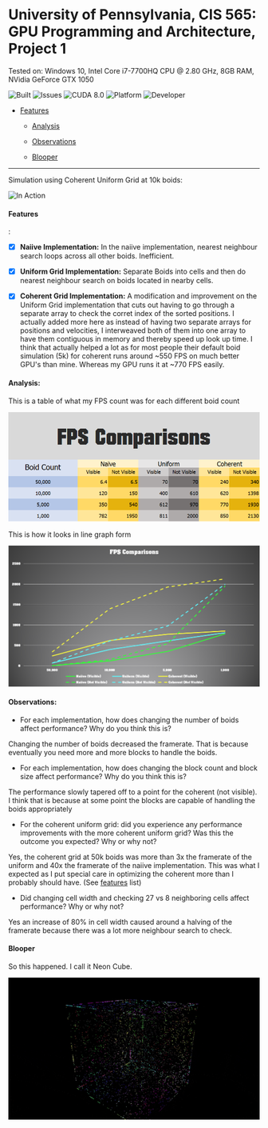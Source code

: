 # **University of Pennsylvania, CIS 565: GPU Programming and Architecture, Project 1**





Tested on: Windows 10, Intel Core i7-7700HQ CPU @ 2.80 GHz, 8GB RAM, NVidia GeForce GTX 1050

 ![Built](https://img.shields.io/appveyor/ci/gruntjs/grunt.svg) ![Issues](https://img.shields.io/github/issues-raw/badges/shields/website.svg) ![CUDA 8.0](https://img.shields.io/badge/CUDA-8.0-green.svg?style=flat)  ![Platform](https://img.shields.io/badge/platform-Desktop-bcbcbc.svg)  ![Developer](https://img.shields.io/badge/Developer-Youssef%20Victor-0f97ff.svg?style=flat)



 
 
- [Features](#features)



  - [Analysis](#analysis)
 


 

  - [Observations](#observations)



  - [Blooper](#blooper)
 

 

____________________________________________________


 
 



Simulation using Coherent Uniform Grid at 10k boids:

![In Action](/images/10k-boids.gif)





#### Features
:


- [x] **Naiive Implementation:** 
In the naiive implementation, nearest neighbour search loops across all other boids. Inefficient.


- [x] **Uniform Grid Implementation:** 
Separate Boids into cells and then do nearest neighbour search on boids located in nearby cells.

- [x] **Coherent Grid Implementation:**
A modification and improvement on the Uniform Grid implementation that cuts out having to go through a separate array to check the 
corret index of the sorted positions. I actually added more here as instead of having two separate arrays for positions and velocities,
I interweaved both of them into one array to have them contiguous in memory and thereby speed up look up time. I think that actually
helped a lot as for most people their default boid simulation (5k) for coherent runs around ~550 FPS on much better GPU's than mine. Whereas
my GPU runs it at ~770 FPS easily.





#### Analysis:



This is a table of what my FPS count was for each different boid count

![FPS](/images/fps-table.PNG)




This is how it looks in line graph form


![FPS](/images/fps-graph.PNG)






#### Observations:

* For each implementation, how does changing the number of boids affect 
performance? Why do you think this is?

Changing the number of boids decreased the framerate. That is because eventually you need more and more blocks to handle the boids.



* For each implementation, how does changing the block count and block size 
affect performance? Why do you think this is?

The performance slowly tapered off to a point for the coherent (not visible). I think that is because at some point the blocks are capable of handling 
the boids appropriately


* For the coherent uniform grid: did you experience any performance improvements 
with the more coherent uniform grid? 
Was this the outcome you expected? 
Why or why not?

Yes, the coherent grid at 50k boids was more than 3x the framerate of the uniform and 40x the framerate of the naiive implementation.
This was what I expected as I put special care in optimizing the coherent more than I probably should have. (See [features](#features)
  list)


* Did changing cell width and checking 27 vs 8 neighboring cells affect performance? 
Why or why not?


Yes an increase of 80% in cell width caused around a halving of the framerate because there was a lot more neighbour search to check.





#### Blooper

So this happened. I call it Neon Cube.



![Neon Cube](/images/blooper-1.gif)



